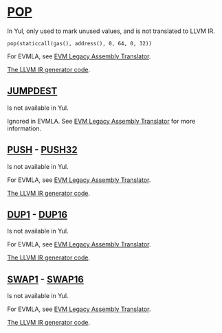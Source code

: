# [POP](https://www.evm.codes/#50?fork=shanghai)

In Yul, only used to mark unused values, and is not translated to LLVM IR.

```solidity
pop(staticcall(gas(), address(), 0, 64, 0, 32))
```

For EVMLA, see
[EVM Legacy Assembly Translator](https://github.com/code-423n4/2023-10-micro/blob/main/docs/VM%20Section/How%20compiler%20works/evmla_translator.md).

[The LLVM IR generator code](https://github.com/ZKAmoeba-Micro/micro-compiler-solidity/blob/main/src/evmla/assembly/instruction/stack.rs#L108).

## [JUMPDEST](https://www.evm.codes/#5b?fork=shanghai)

Is not available in Yul.

Ignored in EVMLA. See
[EVM Legacy Assembly Translator](https://github.com/code-423n4/2023-10-micro/blob/main/docs/VM%20Section/How%20compiler%20works/evmla_translator.md)
for more information.

## [PUSH](https://www.evm.codes/#5f?fork=shanghai) - [PUSH32](https://www.evm.codes/#7f?fork=shanghai)

Is not available in Yul.

For EVMLA, see
[EVM Legacy Assembly Translator](https://github.com/code-423n4/2023-10-micro/blob/main/docs/VM%20Section/How%20compiler%20works/evmla_translator.md).

[The LLVM IR generator code](https://github.com/ZKAmoeba-Micro/micro-compiler-solidity/blob/main/src/evmla/assembly/instruction/stack.rs#L10).

## [DUP1](https://www.evm.codes/#80?fork=shanghai) - [DUP16](https://www.evm.codes/#8f?fork=shanghai)

Is not available in Yul.

For EVMLA, see
[EVM Legacy Assembly Translator](https://github.com/code-423n4/2023-10-micro/blob/main/docs/VM%20Section/How%20compiler%20works/evmla_translator.md).

[The LLVM IR generator code](https://github.com/ZKAmoeba-Micro/micro-compiler-solidity/blob/main/src/evmla/assembly/instruction/stack.rs#L48).

## [SWAP1](https://www.evm.codes/#90?fork=shanghai) - [SWAP16](https://www.evm.codes/#9f?fork=shanghai)

Is not available in Yul.

For EVMLA, see
[EVM Legacy Assembly Translator](https://github.com/code-423n4/2023-10-micro/blob/main/docs/VM%20Section/How%20compiler%20works/evmla_translator.md).

[The LLVM IR generator code](https://github.com/ZKAmoeba-Micro/micro-compiler-solidity/blob/main/src/evmla/assembly/instruction/stack.rs#L74).

